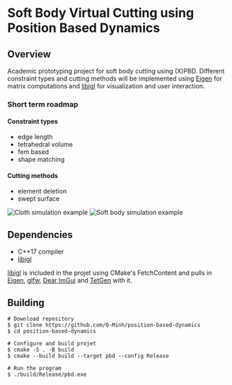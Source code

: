 # Soft Body Virtual Cutting using Position Based Dynamics

## Overview

Academic prototyping project for soft body cutting using (X)PBD. 
Different constraint types and cutting methods will be implemented 
using [Eigen](https://eigen.tuxfamily.org/index.php?title=Main_Page) for matrix computations and [libigl](https://libigl.github.io/) for visualization and 
user interaction.

### Short term roadmap

#### Constraint types
- edge length
- tetrahedral volume
- fem based
- shape matching

#### Cutting methods
- element deletion
- swept surface

![Cloth simulation example](./doc/pbd-simple-cloth-example.gif)
![Soft body simulation example](./doc/bunny-pbd-edge-length.gif)

## Dependencies

- C++17 compiler
- [libigl](https://libigl.github.io/)

[libigl](https://libigl.github.io/) is included in the projet using CMake's FetchContent and pulls in [Eigen](https://eigen.tuxfamily.org/index.php?title=Main_Page), [glfw](https://www.glfw.org/), [Dear ImGui](https://github.com/ocornut/imgui) and [TetGen](http://wias-berlin.de/software/index.jsp?id=TetGen&lang=1) with it.

## Building

```
# Download repository
$ git clone https://github.com/Q-Minh/position-based-dynamics
$ cd position-based-dynamics

# Configure and build projet
$ cmake -S . -B build
$ cmake --build build --target pbd --config Release

# Run the program
$ ./build/Release/pbd.exe
```
